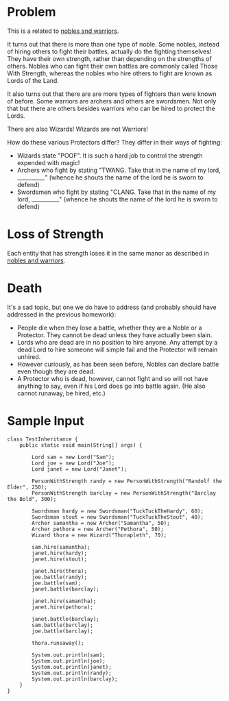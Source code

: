 Problem
=======
This is a related to [nobles and warriors](https://github.com/kirankoduru/warrrios_and_nobles).

It turns out that there is more than one type of noble. Some nobles, instead of hiring others to fight their battles, actually do the fighting themselves! They have their own strength, rather than depending on the strengths of others. Nobles who can fight their own battles are commonly called Those With Strength, whereas the nobles who hire others to fight are known as Lords of the Land.

It also turns out that there are are more types of fighters than were known of before. Some warriors are archers and others are swordsmen. Not only that but there are others besides warriors who can be hired to protect the Lords.

There are also Wizards! Wizards are not Warriors!

How do these various Protectors differ? They differ in their ways of fighting:

+ Wizards state "POOF". It is such a hard job to control the strength expended with magic!
+ Archers who fight by stating "TWANG. Take that in the name of my lord, __________" (whence he shouts the name of the lord he is sworn to defend)
+ Swordsmen who fight by stating "CLANG. Take that in the name of my lord, __________" (whence he shouts the name of the lord he is sworn to defend)

Loss of Strength
================
Each entity that has strength loses it in the same manor as described in [nobles and warriors](https://github.com/kirankoduru/warrrios_and_nobles).

Death
=====
It's a sad topic, but one we do have to address (and probably should have addressed in the previous homework):

+ People die when they lose a battle, whether they are a Noble or a Protector. They cannot be dead unless they have actually been slain.
+ Lords who are dead are in no position to hire anyone. Any attempt by a dead Lord to hire someone will simple fail and the Protector will remain unhired.
+ However curiously, as has been seen before, Nobles can declare battle even though they are dead.
+ A Protector who is dead, however, cannot fight and so will not have anything to say, even if his Lord does go into battle again. (He also cannot runaway, be hired, etc.)

Sample Input
============

    class TestInheritance {
        public static void main(String[] args) {
    
            Lord sam = new Lord("Sam");
            Lord joe = new Lord("Joe");
            Lord janet = new Lord("Janet");
    
            PersonWithStrength randy = new PersonWithStrength("Randolf the Elder", 250);
            PersonWithStrength barclay = new PersonWithStrength("Barclay the Bold", 300);
    
            Swordsman hardy = new Swordsman("TuckTuckTheHardy", 60);
            Swordsman stout = new Swordsman("TuckTuckTheStout", 40);
            Archer samantha = new Archer("Samantha", 50);
            Archer pethora = new Archer("Pethora", 50);    
            Wizard thora = new Wizard("Thorapleth", 70);
     
            sam.hire(samantha);
            janet.hire(hardy);	
            janet.hire(stout);
    	
            janet.hire(thora);
            joe.battle(randy);        
            joe.battle(sam);	
            janet.battle(barclay);
    
            janet.hire(samantha);	
            janet.hire(pethora);
    	
            janet.battle(barclay);	
            sam.battle(barclay);	
            joe.battle(barclay);
    
            thora.runsaway();
    
            System.out.println(sam);
            System.out.println(joe);
            System.out.println(janet);
            System.out.println(randy);
            System.out.println(barclay);
        }    
    }